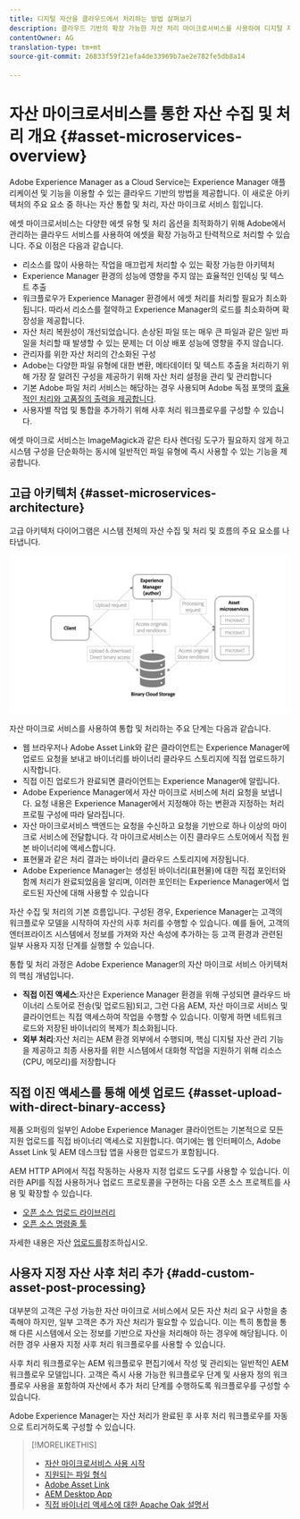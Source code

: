 ```yaml
---
title: 디지털 자산을 클라우드에서 처리하는 방법 살펴보기
description: 클라우드 기반의 확장 가능한 자산 처리 마이크로서비스를 사용하여 디지털 자산을 처리할 수 있습니다.
contentOwner: AG
translation-type: tm+mt
source-git-commit: 26833f59f21efa4de33969b7ae2e782fe5db8a14

---
```



# 자산 마이크로서비스를 통한 자산 수집 및 처리 개요 {#asset-microservices-overview}

<!--
First half of content at https://git.corp.adobe.com/aklimets/project-nui/blob/master/docs/Project-Nui-Asset-Compute-Service.md is useful for this article.
TBD: Post-GA we will provide detailed information at \help\assets\asset-microservices-configure-and-use.md. However, for GA, all information is added, in short, in this article.
-->

Adobe Experience Manager as a Cloud Service는 Experience Manager 애플리케이션 및 기능을 이용할 수 있는 클라우드 기반의 방법을 제공합니다. 이 새로운 아키텍처의 주요 요소 중 하나는 자산 통합 및 처리, 자산 마이크로 서비스 힘입니다.

에셋 마이크로서비스는 다양한 에셋 유형 및 처리 옵션을 최적화하기 위해 Adobe에서 관리하는 클라우드 서비스를 사용하여 에셋을 확장 가능하고 탄력적으로 처리할 수 있습니다. 주요 이점은 다음과 같습니다.

* 리소스를 많이 사용하는 작업을 매끄럽게 처리할 수 있는 확장 가능한 아키텍처
* Experience Manager 환경의 성능에 영향을 주지 않는 효율적인 인덱싱 및 텍스트 추출
* 워크플로우가 Experience Manager 환경에서 에셋 처리를 처리할 필요가 최소화됩니다. 따라서 리소스를 절약하고 Experience Manager의 로드를 최소화하며 확장성을 제공합니다.
* 자산 처리 복원성이 개선되었습니다. 손상된 파일 또는 매우 큰 파일과 같은 일반 파일을 처리할 때 발생할 수 있는 문제는 더 이상 배포 성능에 영향을 주지 않습니다.
* 관리자를 위한 자산 처리의 간소화된 구성
* Adobe는 다양한 파일 유형에 대한 변환, 메타데이터 및 텍스트 추출을 처리하기 위해 가장 잘 알려진 구성을 제공하기 위해 자산 처리 설정을 관리 및 관리합니다
* 기본 Adobe 파일 처리 서비스는 해당하는 경우 사용되며 Adobe 독점 포맷의 [효율적인 처리와 고품질의 출력을 제공합니다](file-format-support.md).
* 사용자별 작업 및 통합을 추가하기 위해 사후 처리 워크플로우를 구성할 수 있습니다.

에셋 마이크로 서비스는 ImageMagick과 같은 타사 렌더링 도구가 필요하지 않게 하고 시스템 구성을 단순화하는 동시에 일반적인 파일 유형에 즉시 사용할 수 있는 기능을 제공합니다.

## 고급 아키텍처 {#asset-microservices-architecture}

고급 아키텍처 다이어그램은 시스템 전체의 자산 수집 및 처리 및 흐름의 주요 요소를 나타냅니다.

<!-- Proposed DRAFT diagram for asset microservices overview - see section "Asset processing - high-level diagram" in the PPTX deck

https://adobe-my.sharepoint.com/personal/gklebus_adobe_com/_layouts/15/guestaccess.aspx?guestaccesstoken=jexDC5ZnepXSt6dTPciH66TzckS1BPEfdaZuSgHugL8%3D&docid=2_1ec37f0bd4cc74354b4f481cd420e07fc&rev=1&e=CdgElS
-->

![자산 마이크로서비스를 통한 자산 수집 및 처리자산](assets/asset-microservices-overview.png "수집 및 처리")

자산 마이크로 서비스를 사용하여 통합 및 처리하는 주요 단계는 다음과 같습니다.

* 웹 브라우저나 Adobe Asset Link와 같은 클라이언트는 Experience Manager에 업로드 요청을 보내고 바이너리를 바이너리 클라우드 스토리지에 직접 업로드하기 시작합니다.
* 직접 이진 업로드가 완료되면 클라이언트는 Experience Manager에 알립니다.
* Adobe Experience Manager에서 자산 마이크로 서비스에 처리 요청을 보냅니다. 요청 내용은 Experience Manager에서 지정해야 하는 변환과 지정하는 처리 프로필 구성에 따라 달라집니다.
* 자산 마이크로서비스 백엔드는 요청을 수신하고 요청을 기반으로 하나 이상의 마이크로 서비스에 전달합니다. 각 마이크로서비스는 이진 클라우드 스토어에서 직접 원본 바이너리에 액세스합니다.
* 표현물과 같은 처리 결과는 바이너리 클라우드 스토리지에 저장됩니다.
* Adobe Experience Manager는 생성된 바이너리(표현물)에 대한 직접 포인터와 함께 처리가 완료되었음을 알리며, 이러한 포인터는 Experience Manager에서 업로드된 자산에 대해 사용할 수 있습니다

자산 수집 및 처리의 기본 흐름입니다. 구성된 경우, Experience Manager는 고객의 워크플로우 모델을 시작하여 자산의 사후 처리를 수행할 수 있습니다. 예를 들어, 고객의 엔터프라이즈 시스템에서 정보를 가져와 자산 속성에 추가하는 등 고객 환경과 관련된 일부 사용자 지정 단계를 실행할 수 있습니다.

통합 및 처리 과정은 Adobe Experience Manager의 자산 마이크로 서비스 아키텍처의 핵심 개념입니다.

* **직접 이진 액세스**:자산은 Experience Manager 환경을 위해 구성되면 클라우드 바이너리 스토어로 전송(및 업로드됨)되고, 그런 다음 AEM, 자산 마이크로 서비스 및 클라이언트는 직접 액세스하여 작업을 수행할 수 있습니다. 이렇게 하면 네트워크 로드와 저장된 바이너리의 복제가 최소화됩니다.
* **외부 처리**:자산 처리는 AEM 환경 외부에서 수행되며, 핵심 디지털 자산 관리 기능을 제공하고 최종 사용자를 위한 시스템에서 대화형 작업을 지원하기 위해 리소스(CPU, 메모리)를 저장합니다

## 직접 이진 액세스를 통해 에셋 업로드 {#asset-upload-with-direct-binary-access}

제품 오퍼링의 일부인 Adobe Experience Manager 클라이언트는 기본적으로 모든 지원 업로드를 직접 바이너리 액세스로 지원합니다. 여기에는 웹 인터페이스, Adobe Asset Link 및 AEM 데스크탑 앱을 사용한 업로드가 포함됩니다.

AEM HTTP API에서 직접 작동하는 사용자 지정 업로드 도구를 사용할 수 있습니다. 이러한 API를 직접 사용하거나 업로드 프로토콜을 구현하는 다음 오픈 소스 프로젝트를 사용 및 확장할 수 있습니다.

* [오픈 소스 업로드 라이브러리](https://github.com/adobe/aem-upload)
* [오픈 소스 명령줄 툴](https://github.com/adobe/aio-cli-plugin-aem)

자세한 내용은 자산 [업로드를](add-assets.md)참조하십시오.

## 사용자 지정 자산 사후 처리 추가 {#add-custom-asset-post-processing}

대부분의 고객은 구성 가능한 자산 마이크로 서비스에서 모든 자산 처리 요구 사항을 충족해야 하지만, 일부 고객은 추가 자산 처리가 필요할 수 있습니다. 이는 특히 통합을 통해 다른 시스템에서 오는 정보를 기반으로 자산을 처리해야 하는 경우에 해당됩니다. 이러한 경우 사용자 지정 사후 처리 워크플로우를 사용할 수 있습니다.

사후 처리 워크플로우는 AEM 워크플로우 편집기에서 작성 및 관리되는 일반적인 AEM 워크플로우 모델입니다. 고객은 즉시 사용 가능한 워크플로우 단계 및 사용자 정의 워크플로우 사용을 포함하여 자산에서 추가 처리 단계를 수행하도록 워크플로우를 구성할 수 있습니다.

Adobe Experience Manager는 자산 처리가 완료된 후 사후 처리 워크플로우를 자동으로 트리거하도록 구성할 수 있습니다.

<!-- TBD asgupta, Engg: Create some asset-microservices-data-flow-diagram.
-->

>[!MORELIKETHIS]
>
>* [자산 마이크로서비스 사용 시작](asset-microservices-configure-and-use.md)
>* [지원되는 파일 형식](file-format-support.md)
>* [Adobe Asset Link](https://helpx.adobe.com/kr/enterprise/using/adobe-asset-link.html)
>* [AEM Desktop App](https://docs.adobe.com/content/help/ko-KR/experience-manager-desktop-app/using/introduction.html)
>* [직접 바이너리 액세스에 대한 Apache Oak 설명서](https://jackrabbit.apache.org/oak/docs/features/direct-binary-access.html)

